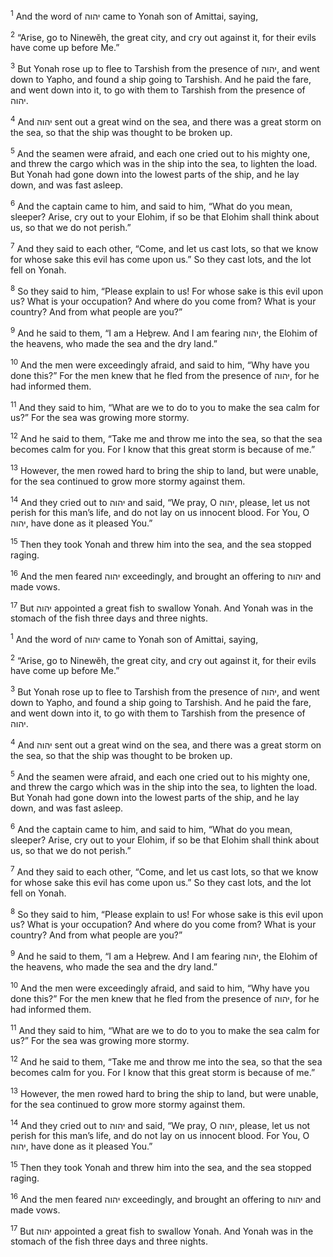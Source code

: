 <sup>1</sup> And the word of יהוה came to Yonah son of Amittai, saying,

<sup>2</sup> “Arise, go to Ninewĕh, the great city, and cry out against it, for their evils have come up before Me.”

<sup>3</sup> But Yonah rose up to flee to Tarshish from the presence of יהוה, and went down to Yapho, and found a ship going to Tarshish. And he paid the fare, and went down into it, to go with them to Tarshish from the presence of יהוה.

<sup>4</sup> And יהוה sent out a great wind on the sea, and there was a great storm on the sea, so that the ship was thought to be broken up.

<sup>5</sup> And the seamen were afraid, and each one cried out to his mighty one, and threw the cargo which was in the ship into the sea, to lighten the load. But Yonah had gone down into the lowest parts of the ship, and he lay down, and was fast asleep.

<sup>6</sup> And the captain came to him, and said to him, “What do you mean, sleeper? Arise, cry out to your Elohim, if so be that Elohim shall think about us, so that we do not perish.”

<sup>7</sup> And they said to each other, “Come, and let us cast lots, so that we know for whose sake this evil has come upon us.” So they cast lots, and the lot fell on Yonah.

<sup>8</sup> So they said to him, “Please explain to us! For whose sake is this evil upon us? What is your occupation? And where do you come from? What is your country? And from what people are you?”

<sup>9</sup> And he said to them, “I am a Heḇrew. And I am fearing יהוה, the Elohim of the heavens, who made the sea and the dry land.”

<sup>10</sup> And the men were exceedingly afraid, and said to him, “Why have you done this?” For the men knew that he fled from the presence of יהוה, for he had informed them.

<sup>11</sup> And they said to him, “What are we to do to you to make the sea calm for us?” For the sea was growing more stormy.

<sup>12</sup> And he said to them, “Take me and throw me into the sea, so that the sea becomes calm for you. For I know that this great storm is because of me.”

<sup>13</sup> However, the men rowed hard to bring the ship to land, but were unable, for the sea continued to grow more stormy against them.

<sup>14</sup> And they cried out to יהוה and said, “We pray, O יהוה, please, let us not perish for this man’s life, and do not lay on us innocent blood. For You, O יהוה, have done as it pleased You.”

<sup>15</sup> Then they took Yonah and threw him into the sea, and the sea stopped raging.

<sup>16</sup> And the men feared יהוה exceedingly, and brought an offering to יהוה and made vows.

<sup>17</sup> But יהוה appointed a great fish to swallow Yonah. And Yonah was in the stomach of the fish three days and three nights.

<sup>1</sup> And the word of יהוה came to Yonah son of Amittai, saying,

<sup>2</sup> “Arise, go to Ninewĕh, the great city, and cry out against it, for their evils have come up before Me.”

<sup>3</sup> But Yonah rose up to flee to Tarshish from the presence of יהוה, and went down to Yapho, and found a ship going to Tarshish. And he paid the fare, and went down into it, to go with them to Tarshish from the presence of יהוה.

<sup>4</sup> And יהוה sent out a great wind on the sea, and there was a great storm on the sea, so that the ship was thought to be broken up.

<sup>5</sup> And the seamen were afraid, and each one cried out to his mighty one, and threw the cargo which was in the ship into the sea, to lighten the load. But Yonah had gone down into the lowest parts of the ship, and he lay down, and was fast asleep.

<sup>6</sup> And the captain came to him, and said to him, “What do you mean, sleeper? Arise, cry out to your Elohim, if so be that Elohim shall think about us, so that we do not perish.”

<sup>7</sup> And they said to each other, “Come, and let us cast lots, so that we know for whose sake this evil has come upon us.” So they cast lots, and the lot fell on Yonah.

<sup>8</sup> So they said to him, “Please explain to us! For whose sake is this evil upon us? What is your occupation? And where do you come from? What is your country? And from what people are you?”

<sup>9</sup> And he said to them, “I am a Heḇrew. And I am fearing יהוה, the Elohim of the heavens, who made the sea and the dry land.”

<sup>10</sup> And the men were exceedingly afraid, and said to him, “Why have you done this?” For the men knew that he fled from the presence of יהוה, for he had informed them.

<sup>11</sup> And they said to him, “What are we to do to you to make the sea calm for us?” For the sea was growing more stormy.

<sup>12</sup> And he said to them, “Take me and throw me into the sea, so that the sea becomes calm for you. For I know that this great storm is because of me.”

<sup>13</sup> However, the men rowed hard to bring the ship to land, but were unable, for the sea continued to grow more stormy against them.

<sup>14</sup> And they cried out to יהוה and said, “We pray, O יהוה, please, let us not perish for this man’s life, and do not lay on us innocent blood. For You, O יהוה, have done as it pleased You.”

<sup>15</sup> Then they took Yonah and threw him into the sea, and the sea stopped raging.

<sup>16</sup> And the men feared יהוה exceedingly, and brought an offering to יהוה and made vows.

<sup>17</sup> But יהוה appointed a great fish to swallow Yonah. And Yonah was in the stomach of the fish three days and three nights.

